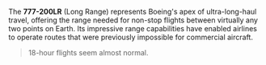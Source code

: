 The **777-200LR** (Long Range) represents Boeing's apex of ultra-long-haul travel, offering the range needed for non-stop flights between virtually any two points on Earth. Its impressive range capabilities have enabled airlines to operate routes that were previously impossible for commercial aircraft.

> 18-hour flights seem almost normal. 